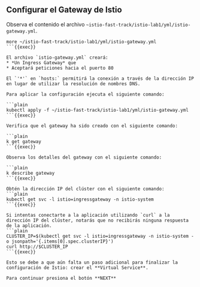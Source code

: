 ## Configurar el Gateway de Istio

Observa el contenido el archivo `~istio-fast-track/istio-lab1/yml/istio-gateway.yml`.

```plain
more ~/istio-fast-track/istio-lab1/yml/istio-gateway.yml
```{{exec}}

El archivo `istio-gateway.yml` creará:
* *Un Ingress Gateway* que
* Aceptará peticiones hacia el puerto 80

El `'*'` en `hosts:` permitirá la conexión a través de la dirección IP en lugar de utilizar la resolución de nombres DNS.

Para aplicar la configuración ejecuta el siguiente comando:

```plain
kubectl apply -f ~/istio-fast-track/istio-lab1/yml/istio-gateway.yml
```{{exec}}

Verifica que el gateway ha sido creado con el siguiente comando:

```plain
k get gateway
```{{exec}}

Observa los detalles del gateway con el siguiente comando:

```plain
k describe gateway
```{{exec}}

Obtén la dirección IP del clúster con el siguiente comando:
```plain
kubectl get svc -l istio=ingressgateway -n istio-system
```{{exec}}

Si intentas conectarte a la aplicación utilizando `curl` a la dirección IP del clúster, notarás que no recibirás ninguna respuesta de la aplicación.
```plain
CLUSTER_IP=$(kubectl get svc -l istio=ingressgateway -n istio-system -o jsonpath='{.items[0].spec.clusterIP}')
curl http://$CLUSTER_IP
```{{exec}}

Esto se debe a que aún falta un paso adicional para finalizar la configuración de Istio: crear el **Virtual Service**.

Para continuar presiona el botón **NEXT**
